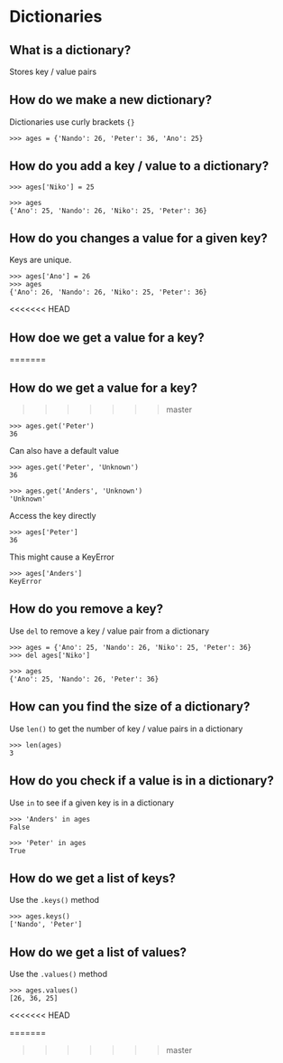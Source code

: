 # Dictionaries

## What is a dictionary?
Stores key / value pairs

## How do we make a new dictionary?
Dictionaries use curly brackets `{}`

    >>> ages = {'Nando': 26, 'Peter': 36, 'Ano': 25}


## How do you add a key / value to a dictionary?

    >>> ages['Niko'] = 25

    >>> ages
    {'Ano': 25, 'Nando': 26, 'Niko': 25, 'Peter': 36}


## How do you changes a value for a given key?
Keys are unique.

    >>> ages['Ano'] = 26
    >>> ages
    {'Ano': 26, 'Nando': 26, 'Niko': 25, 'Peter': 36}


<<<<<<< HEAD
## How doe we get a value for a key?
=======
## How do we get a value for a key?
>>>>>>> master

    >>> ages.get('Peter')
    36

Can also have a default value

    >>> ages.get('Peter', 'Unknown')
    36

    >>> ages.get('Anders', 'Unknown')
    'Unknown'


Access the key directly

    >>> ages['Peter']
    36

This might cause a KeyError

    >>> ages['Anders']
    KeyError


## How do you remove a key?
Use `del` to remove a key / value pair from a dictionary

    >>> ages = {'Ano': 25, 'Nando': 26, 'Niko': 25, 'Peter': 36}
    >>> del ages['Niko']

    >>> ages
    {'Ano': 25, 'Nando': 26, 'Peter': 36}


## How can you find the size of a dictionary?

Use `len()` to get the number of key / value pairs in a dictionary

    >>> len(ages)
    3



## How do you check if a value is in a dictionary?
Use `in` to see if a given key is in a dictionary


    >>> 'Anders' in ages
    False

    >>> 'Peter' in ages
    True

## How do we get a list of keys?
Use the `.keys()` method

    >>> ages.keys()
    ['Nando', 'Peter']


## How do we get a list of values?
Use the `.values()` method

    >>> ages.values()
    [26, 36, 25]
<<<<<<< HEAD

=======
>>>>>>> master
